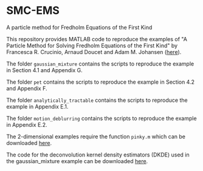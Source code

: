 # SMC-EMS

A particle method for Fredholm Equations of the First Kind

This repository provides MATLAB code to reproduce the examples of "A Particle Method for Solving Fredholm Equations of the First Kind" by Francesca R. Crucinio, Arnaud Doucet and Adam M. Johansen ([here](https://arxiv.org/abs/2009.09974)).

The folder `gaussian_mixture` contains the scripts to reproduce the example in Section 4.1 and Appendix G.

The folder `pet` contains the scripts to reproduce the example in Section 4.2 and Appendix F.

The folder `analytically_tractable` contains the scripts to reproduce the example in Appendix E.1.

The folder `motion_deblurring` contains the scripts to reproduce the example in Appendix E.2.

The 2-dimensional examples require the function `pinky.m` which can be downloaded [here](https://uk.mathworks.com/matlabcentral/fileexchange/35797-generate-random-numbers-from-a-2d-discrete-distribution).

The code for the deconvolution kernel density estimators (DKDE) used in the gaussian_mixture example can be downloaded [here](https://researchers.ms.unimelb.edu.au/~aurored/links.html#Code).
